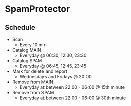 # SpamProtector

## Schedule
* Scan
  * Every 10 min
* Catalog MAIN
  * Everyday @ 06:30, 12:30, 23:30
* Catalog SPAM
  * Everyday @ 06:45, 12:45, 23:45
* Mark for delete and report
  * Wednesdays and Fridays @ 20:00
* Remove from MAIN
  * Everyday at between 22:00 - 06:00 @ 15th minute
* Remove from SPAM
  * Everyday at between 22:00 - 06:00 @ 30th minute
